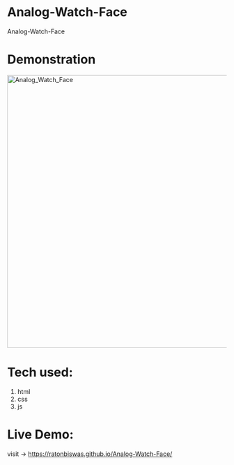 # Analog-Watch-Face
Analog-Watch-Face

# Demonstration
<img width="627" alt="Analog_Watch_Face" src="https://user-images.githubusercontent.com/32263412/75092775-89e9ff00-55a5-11ea-9975-1c4ac5bacad8.png">


# Tech used:
1. html
2. css
3. js

# Live Demo:
visit -> https://ratonbiswas.github.io/Analog-Watch-Face/
